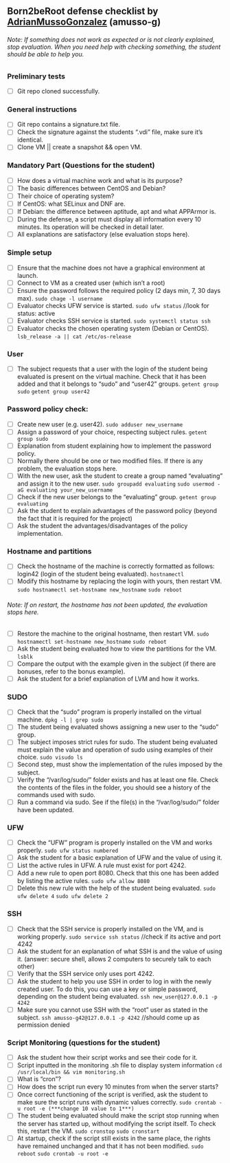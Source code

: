 ## Born2beRoot defense checklist by [AdrianMussoGonzalez](https://github.com/AdrianMussoGonzalez) (amusso-g)

###### Note: If something does not work as expected or is not clearly explained, stop evaluation. When you need help with checking something, the student should be able to help you.

### Preliminary tests
- [ ] Git repo cloned successfully.

### General instructions
- [ ] Git repo contains a signature.txt file.
- [ ] Check the signature against the students “.vdi” file, make sure it’s identical. 
- [ ] Clone VM || create a snapshot && open VM.

### Mandatory Part (Questions for the student)
- [ ] How does a virtual machine work and what is its purpose?
- [ ] The basic differences between CentOS and Debian?
- [ ] Their choice of operating system?
- [ ] If CentOS: what SELinux and DNF are.
- [ ] If Debian: the difference between aptitude, apt and what APPArmor is.
- [ ] During the defense, a script must display all information every 10 minutes. Its operation will be checked in detail later.
- [ ] All explanations are satisfactory (else evaluation stops here).

### Simple setup
- [ ] Ensure that the machine does not have a graphical environment at launch.
- [ ] Connect to VM as a created user (which isn’t a root)
- [ ] Ensure the password follows the required policy (2 days min, 7, 30 days max). 
`sudo chage -l username`
- [ ] Evaluator checks UFW service is started.
`sudo ufw status`			//look for status: active
- [ ] Evaluator checks SSH service is started.
`sudo systemctl status ssh`
- [ ] Evaluator checks the chosen operating system (Debian or CentOS).
`lsb_release -a || cat /etc/os-release`

### User
- [ ] The subject requests that a user with the login of the student being evaluated is present on the virtual machine. Check that it has been added and that it belongs to “sudo” and “user42” groups.
`getent group sudo`
`getent group user42`

### Password policy check:
- [ ] Create new user (e.g. user42).
`sudo adduser new_username`
- [ ] Assign a password of your choice, respecting subject rules.
`getent group sudo`
- [ ] Explanation from student explaining how to implement the password policy. 
- [ ] Normally there should be one or two modified files. If there is any problem, the evaluation stops here.
- [ ] With the new user, ask the student to create a group named “evaluating” and assign it to the new user.
`sudo groupadd evaluating`
`sudo usermod -aG evaluating your_new_username`
- [ ] Check if the new user belongs to the “evaluating” group.
`getent group evaluating`
- [ ] Ask the student to explain advantages of the password policy (beyond the fact that it is required for the project) 
- [ ] Ask the student the advantages/disadvantages of the policy implementation.

### Hostname and partitions
- [ ] Check the hostname of the machine is correctly formatted as follows: login42 (login of the student being evaluated).
`hostnamectl`
- [ ] Modify this hostname by replacing the login with yours, then restart VM.
`sudo hostnamectl set-hostname new_hostname`
`sudo reboot`
###### Note:	If on restart, the hostname has not been updated, the evaluation stops here.
- [ ] Restore the machine to the original hostname, then restart VM.
`sudo hostnamectl set-hostname new_hostname`
`sudo reboot`
- [ ] Ask the student being evaluated how to view the partitions for the VM.
`lsblk`
- [ ] Compare the output with the example given in the subject (if there are bonuses, refer to the bonus example).
- [ ] Ask the student for a brief explanation of LVM and how it works.

### SUDO
- [ ] Check that the “sudo” program is properly installed on the virtual machine.
`dpkg -l | grep sudo`
- [ ] The student being evaluated shows assigning a new user to the “sudo” group.
- [ ] The subject imposes strict rules for sudo. The student being evaluated must explain the value and operation of sudo using examples of their choice.
`sudo visudo ls`
- [ ] Second step, must show the implementation of the rules imposed by the subject.
- [ ] Verify the “/var/log/sudo/” folder exists and has at least one file. Check the contents of the files in the folder, you should see a history of the commands used with sudo.
- [ ] Run a command via sudo. See if the file(s) in the “/var/log/sudo/” folder have been updated.

### UFW
- [ ] Check the “UFW” program is properly installed on the VM and works properly.
`sudo ufw status numbered`
- [ ] Ask the student for a basic explanation of UFW and the value of using it.
- [ ] List the active rules in UFW. A rule must exist for port 4242.
- [ ] Add a new rule to open port 8080. Check that this one has been added by listing the active rules.
`sudo ufw allow 8080`
- [ ] Delete this new rule with the help of the student being evaluated.
`sudo ufw delete 4`
`sudo ufw delete 2`

### SSH
- [ ] Check that the SSH service is properly installed on the VM, and is working properly.
`sudo service ssh status`		//check if its active and port 4242
- [ ] Ask the student for an explanation of what SSH is and the value of using it. (answer: secure shell, allows 2 computers to securely talk to each other)
- [ ] Verify that the SSH service only uses port 4242.
- [ ] Ask the student to help you use SSH in order to log in with the newly created user. To do this, you can use a key or simple password, depending on the student being evaluated.
`ssh new_user@127.0.0.1 -p 4242`
- [ ] Make sure you cannot use SSH with the “root” user as stated in the subject.
`ssh amusso-g42@127.0.0.1 -p 4242` 		//should come up as permission denied

### Script Monitoring (questions for the student)
- [ ] Ask the student how their script works and see their code for it.
- [ ] Script inputted in the monitoring .sh file to display system information
`cd /usr/local/bin && vim monitoring.sh`
- [ ] What is “cron”?
- [ ] How does the script run every 10 minutes from when the server starts?
- [ ] Once correct functioning of the script is verified, ask the student to make sure the script runs with dynamic values correctly.
`sudo crontab -u root -e (***change 10 value to 1***)`
- [ ] The student being evaluated should make the script stop running when the server has started up, without modifying the script itself. To check this, restart the VM.
`sudo cronstop`
`sudo cronstart`
- [ ] At startup, check if the script still exists in the same place, the rights have remained unchanged and that it has not been modified.
`sudo reboot`
`sudo crontab -u root -e`
